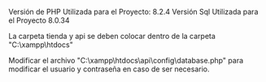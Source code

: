 

Versión de PHP Utilizada para el Proyecto: 8.2.4 
Versión Sql Utilizada para el Proyecto 8.0.34


La carpeta tienda y api se deben colocar dentro de la carpeta "C:\xampp\htdocs"

Modificar el archivo "C:\xampp\htdocs\api\config\database.php" para modificar el usuario y contraseña en caso de ser necesario.


